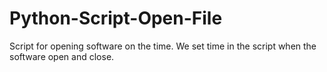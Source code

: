 # Python-Script-Open-File
Script for opening software on the time. We set time in the script when the software open and close.
